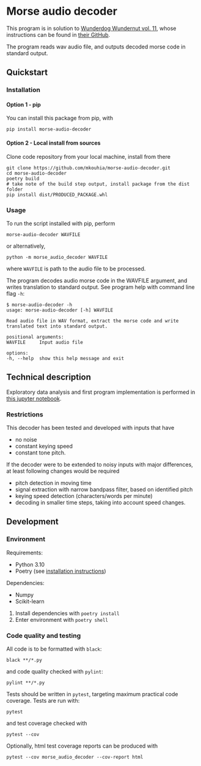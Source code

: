 # Morse audio decoder

This program is in solution to [Wunderdog Wundernut vol. 11](wundernut), whose instructions can be found in [their GitHub](wundernut-11-github).

The program reads wav audio file, and outputs decoded morse code in standard output.

## Quickstart

### Installation

#### Option 1 - pip

You can install this package from pip, with

    pip install morse-audio-decoder

#### Option 2 - Local install from sources

Clone code repository from your local machine, install from there

    git clone https://github.com/mkouhia/morse-audio-decoder.git
    cd morse-audio-decoder
    poetry build
    # take note of the build step output, install package from the dist folder
    pip install dist/PRODUCED_PACKAGE.whl

### Usage

To run the script installed with pip, perform

    morse-audio-decoder WAVFILE

or alternatively,

    python -m morse_audio_decoder WAVFILE

where `WAVFILE` is path to the audio file to be processed.

The program decodes audio morse code in the WAVFILE argument, and writes translation to standard output.
See program help with command line flag `-h`:

    $ morse-audio-decoder -h
    usage: morse-audio-decoder [-h] WAVFILE

    Read audio file in WAV format, extract the morse code and write translated text into standard output.

    positional arguments:
    WAVFILE     Input audio file

    options:
    -h, --help  show this help message and exit



## Technical description

Exploratory data analysis and first program implementation is performed in [this jupyter notebook](notebooks/2022-02-23%20Wundernut%2011%20exploration.ipynb).


### Restrictions

This decoder has been tested and developed with inputs that have
- no noise
- constant keying speed
- constant tone pitch.

If the decoder were to be extended to noisy inputs with major differences, at least following changes would be required
- pitch detection in moving time
- signal extraction with narrow bandpass filter, based on identified pitch
- keying speed detection (characters/words per minute)
- decoding in smaller time steps, taking into account speed changes.

## Development

### Environment

Requirements:
- Python 3.10
- Poetry (see [installation instructions](poetry-install))

Dependencies:
- Numpy
- Scikit-learn

1. Install dependencies with `poetry install`
2. Enter environment with `poetry shell`


### Code quality and testing

All code is to be formatted with `black`:

    black **/*.py

and code quality checked with `pylint`:

    pylint **/*.py

Tests should be written in `pytest`, targeting maximum practical code coverage. Tests are run with:

    pytest

and test coverage checked with

    pytest --cov

Optionally, html test coverage reports can be produced with

    pytest --cov morse_audio_decoder --cov-report html


[wundernut]: https://www.wunderdog.fi/wundernut
[wundernut-11-github]: https://github.com/wunderdogsw/wundernut-vol11
[poetry-install]: https://python-poetry.org/docs/#installation
